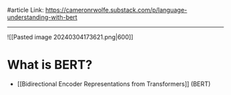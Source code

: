 #article 
Link: https://cameronrwolfe.substack.com/p/language-understanding-with-bert

----------
![[Pasted image 20240304173621.png|600]]

# What is BERT?
- [[Bidirectional Encoder Representations from Transformers]] (BERT)























